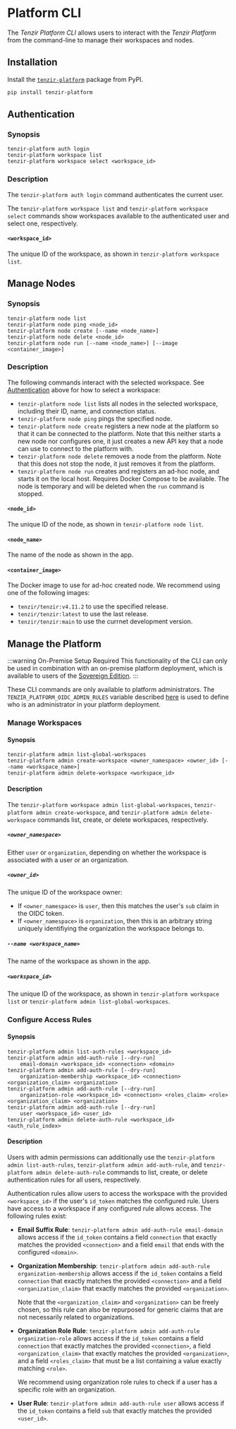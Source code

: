 # Platform CLI

The *Tenzir Platform CLI* allows users to interact with the *Tenzir Platform* from the command-line
to manage their workspaces and nodes.

## Installation

Install the [`tenzir-platform`](https://pypi.org/project/tenzir-platform/)
package from PyPI.

```bash
pip install tenzir-platform
```

## Authentication

### Synopsis

```
tenzir-platform auth login
tenzir-platform workspace list
tenzir-platform workspace select <workspace_id>
```

### Description

The `tenzir-platform auth login` command authenticates the current user.

The `tenzir-platform workspace list` and `tenzir-platform workspace select`
commands show workspaces available to the authenticated user and select one,
respectively.

#### `<workspace_id>`

The unique ID of the workspace, as shown in `tenzir-platform workspace list`.


## Manage Nodes

### Synopsis

```
tenzir-platform node list
tenzir-platform node ping <node_id>
tenzir-platform node create [--name <node_name>]
tenzir-platform node delete <node_id>
tenzir-platform node run [--name <node_name>] [--image <container_image>]
```

### Description

The following commands interact with the selected workspace. See [Authentication](#authentication)
above for how to select a workspace:
- `tenzir-platform node list` lists all nodes in the selected workspace,
  including their ID, name, and connection status.
- `tenzir-platform node ping` pings the specified node.
- `tenzir-platform node create` registers a new node at the platform so that it
  can be connected to the platform. Note that this neither starts a new node nor
  configures one, it just creates a new API key that a node can use to connect
  to the platform with.
- `tenzir-platform node delete` removes a node from the platform. Note that this
  does not stop the node, it just removes it from the platform.
- `tenzir-platform node run` creates and registers an ad-hoc node, and starts it
  on the local host. Requires Docker Compose to be available.
  The node is temporary and will be deleted when the `run` command is stopped.


#### `<node_id>`

The unique ID of the node, as shown in `tenzir-platform node list`.

#### `<node_name>`

The name of the node as shown in the app.

#### `<container_image>`

The Docker image to use for ad-hoc created node. We recommend using one of the
following images:
- `tenzir/tenzir:v4.11.2` to use the specified release.
- `tenzir/tenzir:latest` to use the last release.
- `tenzir/tenzir:main` to use the currnet development version.


## Manage the Platform

:::warning On-Premise Setup Required
This functionality of the CLI can only be used in combination
with an on-premise platform deployment, which is available to users
of the [Sovereign Edition](https://tenzir.com/pricing).
:::

These CLI commands are only available to platform administrators.
The `TENZIR_PLATFORM_OIDC_ADMIN_RULES` variable described
[here](setup-guides/deploy-the-platform#identity-provider-idp) is used
to define who is an administrator in your platform deployment.

### Manage Workspaces

#### Synopsis

```
tenzir-platform admin list-global-workspaces
tenzir-platform admin create-workspace <owner_namespace> <owner_id> [--name <workspace_name>]
tenzir-platform admin delete-workspace <workspace_id>
```

#### Description

The `tenzir-platform workspace admin list-global-workspaces`, `tenzir-platform
admin create-workspace`, and `tenzir-platform admin delete-workspace` commands
list, create, or delete workspaces, respectively.

##### `<owner_namespace>`

Either `user` or `organization`, depending on whether the workspace is
associated with a user or an organization.

##### `<owner_id>`

The unique ID of the workspace owner:
- If `<owner_namespace>` is `user`, then this matches the user's `sub` claim in
  the OIDC token.
- If `<owner_namespace>` is `organization`, then this is an arbitrary string
  uniquely identifiying the organization the workspace belongs to.

##### `--name <workspace_name>`

The name of the workspace as shown in the app.

##### `<workspace_id>`

The unique ID of the workspace, as shown in `tenzir-platform workspace list` or
`tenzir-platform admin list-global-workspaces`.


### Configure Access Rules

#### Synopsis

```
tenzir-platform admin list-auth-rules <workspace_id>
tenzir-platform admin add-auth-rule [--dry-run]
    email-domain <workspace_id> <connection> <domain>
tenzir-platform admin add-auth-rule [--dry-run]
    organization-membership <workspace_id> <connection> <organization_claim> <organization>
tenzir-platform admin add-auth-rule [--dry-run]
    organization-role <workspace_id> <connection> <roles_claim> <role> <organization_claim> <organization>
tenzir-platform admin add-auth-rule [--dry-run]
    user <workspace_id> <user_id>
tenzir-platform admin delete-auth-rule <workspace_id> <auth_rule_index>
```

#### Description

Users with admin permissions can additionally use the `tenzir-platform admin
list-auth-rules`, `tenzir-platform admin add-auth-rule`, and `tenzir-platform
admin delete-auth-rule` commands to list, create, or delete authentication rules
for all users, respectively.

Authentication rules allow users to access the workspace with the provided
`<workspace_id>` if the user's `id_token` matches the configured rule. Users
have access to a workspace if any configured rule allows access. The following
rules exist:

- **Email Suffix Rule**: `tenzir-platform admin add-auth-rule email-domain`
  allows access if the `id_token` contains a field `connection` that exactly
  matches the provided `<connection>` and a field `email` that ends with the
  configured `<domain>`.

- **Organization Membership**: `tenzir-platform admin add-auth-rule
  organization-membership` allows
  access if the `id_token` contains a field `connection` that exactly matches the
  provided `<connection>` and a field `<organization_claim>` that exactly matches
  the provided `<organization>`.

  Note that the `<organization_claim>` and `<organization>` can be freely
  chosen, so this rule can also be repurposed for generic claims that are not
  necessarily related to organizations.

- **Organization Role Rule**: `tenzir-platform admin add-auth-rule
  organization-role` allows access if the `id_token` contains a field
  `connection` that exactly matches the provided `<connection>`, a field
  `<organization_claim>` that exactly matches the provided `<organization>`, and
  a field `<roles_claim>` that must be a list containing a value exactly
  matching `<role>`.

  We recommend using organization role rules to check if a user has a specific
  role with an organization.

- **User Rule**: `tenzir-platform admin add-auth-rule user` allows access if the
  `id_token` contains a field `sub` that exactly matches the provided
  `<user_id>`.





